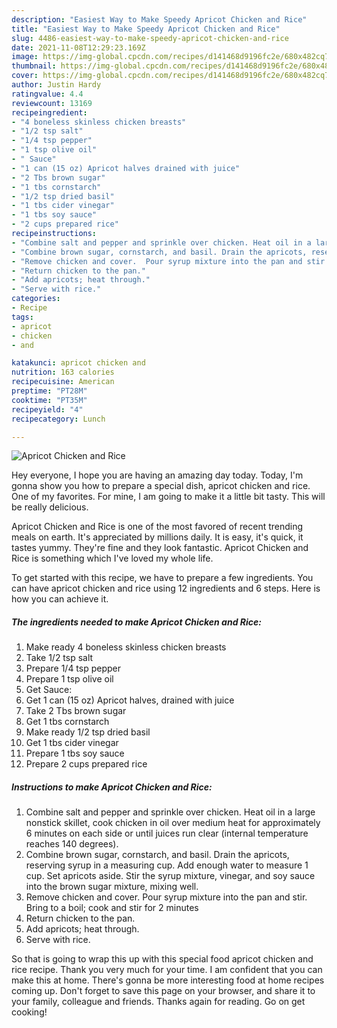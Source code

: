 ```yaml
---
description: "Easiest Way to Make Speedy Apricot Chicken and Rice"
title: "Easiest Way to Make Speedy Apricot Chicken and Rice"
slug: 4486-easiest-way-to-make-speedy-apricot-chicken-and-rice
date: 2021-11-08T12:29:23.169Z
image: https://img-global.cpcdn.com/recipes/d141468d9196fc2e/680x482cq70/apricot-chicken-and-rice-recipe-main-photo.jpg
thumbnail: https://img-global.cpcdn.com/recipes/d141468d9196fc2e/680x482cq70/apricot-chicken-and-rice-recipe-main-photo.jpg
cover: https://img-global.cpcdn.com/recipes/d141468d9196fc2e/680x482cq70/apricot-chicken-and-rice-recipe-main-photo.jpg
author: Justin Hardy
ratingvalue: 4.4
reviewcount: 13169
recipeingredient:
- "4 boneless skinless chicken breasts"
- "1/2 tsp salt"
- "1/4 tsp pepper"
- "1 tsp olive oil"
- " Sauce"
- "1 can (15 oz) Apricot halves drained with juice"
- "2 Tbs brown sugar"
- "1 tbs cornstarch"
- "1/2 tsp dried basil"
- "1 tbs cider vinegar"
- "1 tbs soy sauce"
- "2 cups prepared rice"
recipeinstructions:
- "Combine salt and pepper and sprinkle over chicken. Heat oil in a large nonstick skillet, cook chicken in oil over medium heat for approximately 6 minutes on each side or until juices run clear (internal temperature reaches 140 degrees)."
- "Combine brown sugar, cornstarch, and basil. Drain the apricots, reserving syrup in a measuring cup.  Add enough water to measure 1 cup. Set apricots aside. Stir the syrup mixture, vinegar, and soy sauce into the brown sugar mixture, mixing well."
- "Remove chicken and cover.  Pour syrup mixture into the pan and stir. Bring to a boil; cook and stir for 2 minutes"
- "Return chicken to the pan."
- "Add apricots; heat through."
- "Serve with rice."
categories:
- Recipe
tags:
- apricot
- chicken
- and

katakunci: apricot chicken and 
nutrition: 163 calories
recipecuisine: American
preptime: "PT28M"
cooktime: "PT35M"
recipeyield: "4"
recipecategory: Lunch

---
```



![Apricot Chicken and Rice](https://img-global.cpcdn.com/recipes/d141468d9196fc2e/680x482cq70/apricot-chicken-and-rice-recipe-main-photo.jpg)

Hey everyone, I hope you are having an amazing day today. Today, I'm gonna show you how to prepare a special dish, apricot chicken and rice. One of my favorites. For mine, I am going to make it a little bit tasty. This will be really delicious.

Apricot Chicken and Rice is one of the most favored of recent trending meals on earth. It's appreciated by millions daily. It is easy, it's quick, it tastes yummy. They're fine and they look fantastic. Apricot Chicken and Rice is something which I've loved my whole life.




To get started with this recipe, we have to prepare a few ingredients. You can have apricot chicken and rice using 12 ingredients and 6 steps. Here is how you can achieve it.

<!--inarticleads1-->

##### The ingredients needed to make Apricot Chicken and Rice:

1. Make ready 4 boneless skinless chicken breasts
1. Take 1/2 tsp salt
1. Prepare 1/4 tsp pepper
1. Prepare 1 tsp olive oil
1. Get  Sauce:
1. Get 1 can (15 oz) Apricot halves, drained with juice
1. Take 2 Tbs brown sugar
1. Get 1 tbs cornstarch
1. Make ready 1/2 tsp dried basil
1. Get 1 tbs cider vinegar
1. Prepare 1 tbs soy sauce
1. Prepare 2 cups prepared rice




<!--inarticleads2-->

##### Instructions to make Apricot Chicken and Rice:

1. Combine salt and pepper and sprinkle over chicken. Heat oil in a large nonstick skillet, cook chicken in oil over medium heat for approximately 6 minutes on each side or until juices run clear (internal temperature reaches 140 degrees).
1. Combine brown sugar, cornstarch, and basil. Drain the apricots, reserving syrup in a measuring cup.  Add enough water to measure 1 cup. Set apricots aside. Stir the syrup mixture, vinegar, and soy sauce into the brown sugar mixture, mixing well.
1. Remove chicken and cover.  Pour syrup mixture into the pan and stir. Bring to a boil; cook and stir for 2 minutes
1. Return chicken to the pan.
1. Add apricots; heat through.
1. Serve with rice.




So that is going to wrap this up with this special food apricot chicken and rice recipe. Thank you very much for your time. I am confident that you can make this at home. There's gonna be more interesting food at home recipes coming up. Don't forget to save this page on your browser, and share it to your family, colleague and friends. Thanks again for reading. Go on get cooking!
